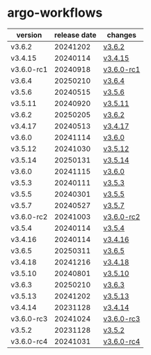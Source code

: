 # argo-workflows	


|version|release date|changes|
|---|---|---|
|v3.6.2|20241202|[v3.6.2](./v3.6.2-20241202.md)|
|v3.4.15|20240114|[v3.4.15](./v3.4.15-20240114.md)|
|v3.6.0-rc1|20240918|[v3.6.0-rc1](./v3.6.0-rc1-20240918.md)|
|v3.6.4|20250210|[v3.6.4](./v3.6.4-20250210.md)|
|v3.5.6|20240515|[v3.5.6](./v3.5.6-20240515.md)|
|v3.5.11|20240920|[v3.5.11](./v3.5.11-20240920.md)|
|v3.6.2|20250205|[v3.6.2](./v3.6.2-20250205.md)|
|v3.4.17|20240513|[v3.4.17](./v3.4.17-20240513.md)|
|v3.6.0|20241114|[v3.6.0](./v3.6.0-20241114.md)|
|v3.5.12|20241030|[v3.5.12](./v3.5.12-20241030.md)|
|v3.5.14|20250131|[v3.5.14](./v3.5.14-20250131.md)|
|v3.6.0|20241115|[v3.6.0](./v3.6.0-20241115.md)|
|v3.5.3|20240111|[v3.5.3](./v3.5.3-20240111.md)|
|v3.5.5|20240301|[v3.5.5](./v3.5.5-20240301.md)|
|v3.5.7|20240527|[v3.5.7](./v3.5.7-20240527.md)|
|v3.6.0-rc2|20241003|[v3.6.0-rc2](./v3.6.0-rc2-20241003.md)|
|v3.5.4|20240114|[v3.5.4](./v3.5.4-20240114.md)|
|v3.4.16|20240114|[v3.4.16](./v3.4.16-20240114.md)|
|v3.6.5|20250311|[v3.6.5](./v3.6.5-20250311.md)|
|v3.4.18|20241216|[v3.4.18](./v3.4.18-20241216.md)|
|v3.5.10|20240801|[v3.5.10](./v3.5.10-20240801.md)|
|v3.6.3|20250210|[v3.6.3](./v3.6.3-20250210.md)|
|v3.5.13|20241202|[v3.5.13](./v3.5.13-20241202.md)|
|v3.4.14|20231128|[v3.4.14](./v3.4.14-20231128.md)|
|v3.6.0-rc3|20241024|[v3.6.0-rc3](./v3.6.0-rc3-20241024.md)|
|v3.5.2|20231128|[v3.5.2](./v3.5.2-20231128.md)|
|v3.6.0-rc4|20241031|[v3.6.0-rc4](./v3.6.0-rc4-20241031.md)|
